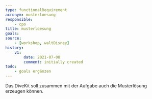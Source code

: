 ```yaml
---
type: functionalRequirement
acronym: musterloesung
responsible: 
    - cpo
title: musterloesung
goals: 
source:
    - [workshop, waltDisney]
history:
    v1:
        date: 2021-07-08
        comment: initially created
todo: 
    - goals ergänzen
---
```


Das DiveKit soll zusammen mit der Aufgabe auch die Musterlösung erzeugen können.

